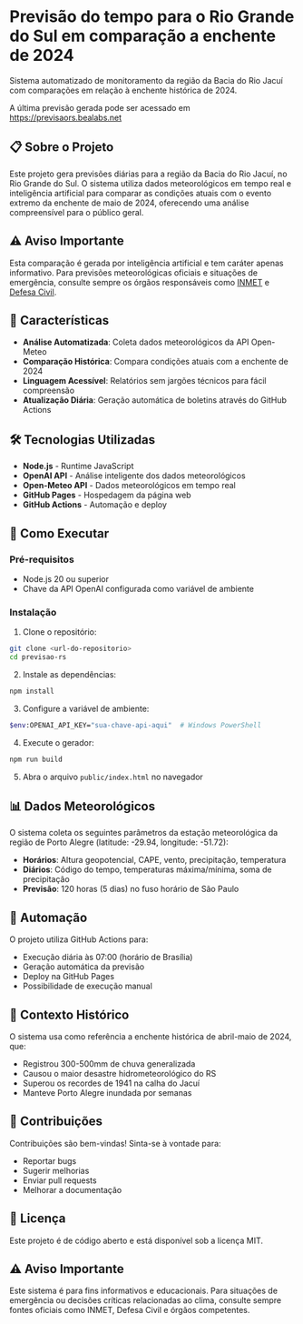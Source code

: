 # Previsão do tempo para o Rio Grande do Sul em comparação a enchente de 2024

Sistema automatizado de monitoramento da região da Bacia do Rio Jacuí com comparações em relação à enchente histórica de 2024.

A última previsão gerada pode ser acessado em https://previsaors.bealabs.net

## 📋 Sobre o Projeto

Este projeto gera previsões diárias para a região da Bacia do Rio Jacuí, no Rio Grande do Sul. O sistema utiliza dados meteorológicos em tempo real e inteligência artificial para comparar as condições atuais com o evento extremo da enchente de maio de 2024, oferecendo uma análise compreensível para o público geral.

## ⚠️ Aviso Importante

Esta comparação é gerada por inteligência artificial e tem caráter apenas informativo. Para previsões meteorológicas oficiais e situações de emergência, consulte sempre os órgãos responsáveis como <a href="https://portal.inmet.gov.br/" target="_blank">INMET</a> e <a href="https://www.defesacivil.rs.gov.br/" target="_blank">Defesa Civil</a>.

## 🎯 Características

- **Análise Automatizada**: Coleta dados meteorológicos da API Open-Meteo
- **Comparação Histórica**: Compara condições atuais com a enchente de 2024
- **Linguagem Acessível**: Relatórios sem jargões técnicos para fácil compreensão
- **Atualização Diária**: Geração automática de boletins através do GitHub Actions

## 🛠️ Tecnologias Utilizadas

- **Node.js** - Runtime JavaScript
- **OpenAI API** - Análise inteligente dos dados meteorológicos
- **Open-Meteo API** - Dados meteorológicos em tempo real
- **GitHub Pages** - Hospedagem da página web
- **GitHub Actions** - Automação e deploy

## 🚀 Como Executar

### Pré-requisitos

- Node.js 20 ou superior
- Chave da API OpenAI configurada como variável de ambiente

### Instalação

1. Clone o repositório:
```bash
git clone <url-do-repositorio>
cd previsao-rs
```

2. Instale as dependências:
```bash
npm install
```

3. Configure a variável de ambiente:
```bash
$env:OPENAI_API_KEY="sua-chave-api-aqui"  # Windows PowerShell
```

4. Execute o gerador:
```bash
npm run build
```

5. Abra o arquivo `public/index.html` no navegador

## 📊 Dados Meteorológicos

O sistema coleta os seguintes parâmetros da estação meteorológica da região de Porto Alegre (latitude: -29.94, longitude: -51.72):

- **Horários**: Altura geopotencial, CAPE, vento, precipitação, temperatura
- **Diários**: Código do tempo, temperaturas máxima/mínima, soma de precipitação
- **Previsão**: 120 horas (5 dias) no fuso horário de São Paulo

## 🔄 Automação

O projeto utiliza GitHub Actions para:

- Execução diária às 07:00 (horário de Brasília)
- Geração automática da previsão
- Deploy na GitHub Pages
- Possibilidade de execução manual

## 📖 Contexto Histórico

O sistema usa como referência a enchente histórica de abril-maio de 2024, que:

- Registrou 300-500mm de chuva generalizada
- Causou o maior desastre hidrometeorológico do RS
- Superou os recordes de 1941 na calha do Jacuí
- Manteve Porto Alegre inundada por semanas

## 🤝 Contribuições

Contribuições são bem-vindas! Sinta-se à vontade para:

- Reportar bugs
- Sugerir melhorias
- Enviar pull requests
- Melhorar a documentação

## 📄 Licença

Este projeto é de código aberto e está disponível sob a licença MIT.

## ⚠️ Aviso Importante

Este sistema é para fins informativos e educacionais. Para situações de emergência ou decisões críticas relacionadas ao clima, consulte sempre fontes oficiais como INMET, Defesa Civil e órgãos competentes.


